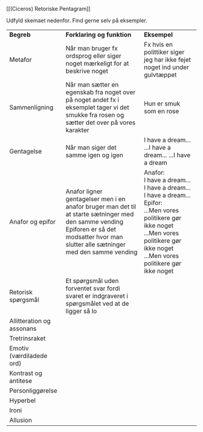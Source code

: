[[(Ciceros) Retoriske Pentagram]]

Udfyld skemaet nedenfor. Find gerne selv på eksempler.

|                           |                                                                                                                                                                                              |                                                                                                                                                                                                                 |
| ------------------------- | -------------------------------------------------------------------------------------------------------------------------------------------------------------------------------------------- | --------------------------------------------------------------------------------------------------------------------------------------------------------------------------------------------------------------- |
| **Begreb**                | **Forklaring og funktion**                                                                                                                                                                   | **Eksempel**                                                                                                                                                                                                    |
| Metafor                   | Når man bruger fx ordsprog eller siger noget mærkeligt for at beskrive noget                                                                                                                 | Fx hvis en polittiker siger jeg har ikke fejet noget ind under gulvtæppet                                                                                                                                       |
| Sammenligning             | Når man sætter en egenskab fra noget over på noget andet fx i eksemplet tager vi det smukke fra rosen og sætter det over på vores karakter                                                   | Hun er smuk som en rose                                                                                                                                                                                         |
| Gentagelse                | Når man siger det samme igen og igen                                                                                                                                                         | I have a dream... ...I have a dream... ...I have a dream                                                                                                                                                        |
| Anafor og epifor          | Anafor ligner gentagelser men i en anafor bruger man det til at starte sætninger med den samme vending<br>Epiforen er så det modsatter hvor man slutter alle sætninger med den samme vending | Anafor:<br>I have a dream...<br>I have a dream...<br>I have a dream...<br>Epifor:<br>...Men vores politikere gør ikke noget<br>...Men vores politikere gør ikke noget<br>...Men vores politikere gør ikke noget |
| Retorisk spørgsmål        | Et spørgsmål uden forventet svar fordi svaret er indgraveret i spørgsmålet ved at de ligger så lo                                                                                            |                                                                                                                                                                                                                 |
| Allitteration og assonans |                                                                                                                                                                                              |                                                                                                                                                                                                                 |
| Tretrinsraket             |                                                                                                                                                                                              |                                                                                                                                                                                                                 |
| Emotiv (værdiladede ord)  |                                                                                                                                                                                              |                                                                                                                                                                                                                 |
| Kontrast og antitese      |                                                                                                                                                                                              |                                                                                                                                                                                                                 |
| Personliggørelse          |                                                                                                                                                                                              |                                                                                                                                                                                                                 |
| Hyperbel                  |                                                                                                                                                                                              |                                                                                                                                                                                                                 |
| Ironi                     |                                                                                                                                                                                              |                                                                                                                                                                                                                 |
| Allusion                  |                                                                                                                                                                                              |                                                                                                                                                                                                                 |

